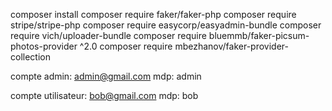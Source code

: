 composer install
composer require faker/faker-php
composer require stripe/stripe-php
composer require easycorp/easyadmin-bundle
composer require vich/uploader-bundle
composer require bluemmb/faker-picsum-photos-provider ^2.0
composer require mbezhanov/faker-provider-collection

compte admin:
admin@gmail.com
mdp: admin

compte utilisateur:
bob@gmail.com
mdp: bob